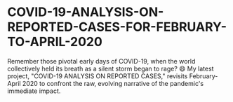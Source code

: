 # COVID-19-ANALYSIS-ON-REPORTED-CASES-FOR-FEBRUARY-TO-APRIL-2020
Remember those pivotal early days of COVID-19, when the world collectively held its breath as a silent storm began to rage? 😄 My latest project, "COVID-19 ANALYSIS ON REPORTED CASES," revisits February-April 2020 to confront the raw, evolving narrative of the pandemic's immediate impact.

